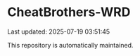 # CheatBrothers-WRD

Last updated: 2025-07-19 03:51:45

This repository is automatically maintained.
